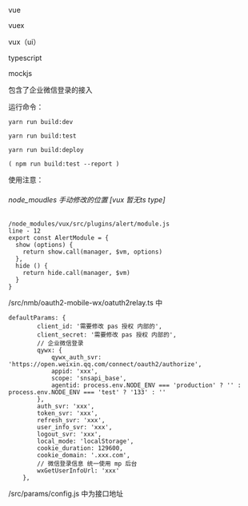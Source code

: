 vue 

vuex

vux（ui）

typescript

mockjs

包含了企业微信登录的接入



运行命令： 

```
yarn run build:dev

yarn run build:test

yarn run build:deploy

( npm run build:test --report )
```



使用注意：

###### node_moudles 手动修改的位置 [vux 暂无ts type]

```
/node_modules/vux/src/plugins/alert/module.js
line - 12 
export const AlertModule = {
  show (options) {
    return show.call(manager, $vm, options)
  },
  hide () {
    return hide.call(manager, $vm)
  }
}
```

/src/nmb/oauth2-mobile-wx/oatuth2relay.ts 中

```
defaultParams: {
        client_id: '需要修改 pas 授权 内部的',
        client_secret: '需要修改 pas 授权 内部的',
        // 企业微信登录
        qywx: {
            qywx_auth_svr: 'https://open.weixin.qq.com/connect/oauth2/authorize',
            appid: 'xxx',
            scope: 'snsapi_base',
            agentid: process.env.NODE_ENV === 'production' ? '' : process.env.NODE_ENV === 'test' ? '133' : ''
        },
        auth_svr: 'xxx',
        token_svr: 'xxx',
        refresh_svr: 'xxx',
        user_info_svr: 'xxx',
        logout_svr: 'xxx',
        local_mode: 'localStorage',
        cookie_duration: 129600,
        cookie_domain: '.xxx.com',
        // 微信登录信息 统一使用 mp 后台
        wxGetUserInfoUrl: 'xxx'
    },
```

/src/params/config.js 中为接口地址